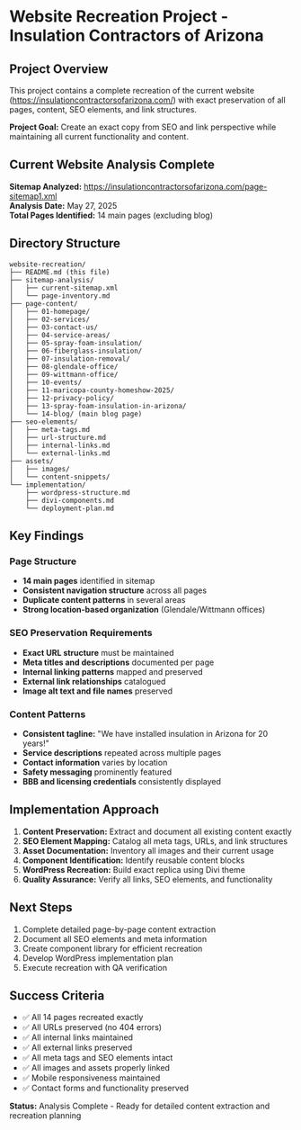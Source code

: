 # Website Recreation Project - Insulation Contractors of Arizona

## Project Overview

This project contains a complete recreation of the current website (https://insulationcontractorsofarizona.com/) with exact preservation of all pages, content, SEO elements, and link structures.

**Project Goal:** Create an exact copy from SEO and link perspective while maintaining all current functionality and content.

## Current Website Analysis Complete

**Sitemap Analyzed:** https://insulationcontractorsofarizona.com/page-sitemap1.xml  
**Analysis Date:** May 27, 2025  
**Total Pages Identified:** 14 main pages (excluding blog)

## Directory Structure

```
website-recreation/
├── README.md (this file)
├── sitemap-analysis/
│   ├── current-sitemap.xml
│   └── page-inventory.md
├── page-content/
│   ├── 01-homepage/
│   ├── 02-services/
│   ├── 03-contact-us/
│   ├── 04-service-areas/
│   ├── 05-spray-foam-insulation/
│   ├── 06-fiberglass-insulation/
│   ├── 07-insulation-removal/
│   ├── 08-glendale-office/
│   ├── 09-wittmann-office/
│   ├── 10-events/
│   ├── 11-maricopa-county-homeshow-2025/
│   ├── 12-privacy-policy/
│   ├── 13-spray-foam-insulation-in-arizona/
│   └── 14-blog/ (main blog page)
├── seo-elements/
│   ├── meta-tags.md
│   ├── url-structure.md
│   ├── internal-links.md
│   └── external-links.md
├── assets/
│   ├── images/
│   └── content-snippets/
└── implementation/
    ├── wordpress-structure.md
    ├── divi-components.md
    └── deployment-plan.md
```

## Key Findings

### Page Structure
- **14 main pages** identified in sitemap
- **Consistent navigation structure** across all pages
- **Duplicate content patterns** in several areas
- **Strong location-based organization** (Glendale/Wittmann offices)

### SEO Preservation Requirements
- **Exact URL structure** must be maintained
- **Meta titles and descriptions** documented per page
- **Internal linking patterns** mapped and preserved
- **External link relationships** catalogued
- **Image alt text and file names** preserved

### Content Patterns
- **Consistent tagline:** "We have installed insulation in Arizona for 20 years!"
- **Service descriptions** repeated across multiple pages
- **Contact information** varies by location
- **Safety messaging** prominently featured
- **BBB and licensing credentials** consistently displayed

## Implementation Approach

1. **Content Preservation:** Extract and document all existing content exactly
2. **SEO Element Mapping:** Catalog all meta tags, URLs, and link structures
3. **Asset Documentation:** Inventory all images and their current usage
4. **Component Identification:** Identify reusable content blocks
5. **WordPress Recreation:** Build exact replica using Divi theme
6. **Quality Assurance:** Verify all links, SEO elements, and functionality

## Next Steps

1. Complete detailed page-by-page content extraction
2. Document all SEO elements and meta information
3. Create component library for efficient recreation
4. Develop WordPress implementation plan
5. Execute recreation with QA verification

## Success Criteria

- ✅ All 14 pages recreated exactly
- ✅ All URLs preserved (no 404 errors)
- ✅ All internal links maintained
- ✅ All external links preserved
- ✅ All meta tags and SEO elements intact
- ✅ All images and assets properly linked
- ✅ Mobile responsiveness maintained
- ✅ Contact forms and functionality preserved

**Status:** Analysis Complete - Ready for detailed content extraction and recreation planning